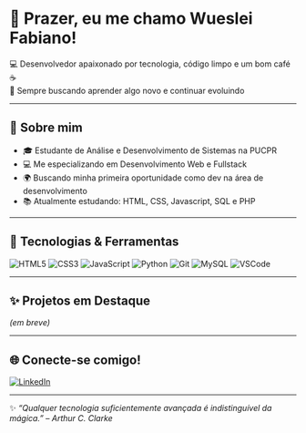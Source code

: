 # 👋 Prazer, eu me chamo Wueslei Fabiano!

💻 Desenvolvedor apaixonado por tecnologia, código limpo e um bom café ☕  
🎯 Sempre buscando aprender algo novo e continuar evoluindo

---

## 🚀 Sobre mim
- 🎓 Estudante de Análise e Desenvolvimento de Sistemas na PUCPR
- 💻 Me especializando em Desenvolvimento Web e Fullstack
- 🌍 Buscando minha primeira oportunidade como dev na área de desenvolvimento
- 📚 Atualmente estudando: HTML, CSS, Javascript, SQL e PHP

---

## 🚀 Tecnologias & Ferramentas
![HTML5](https://img.shields.io/badge/HTML5-E34F26?style=flat&logo=html5&logoColor=fff)
![CSS3](https://img.shields.io/badge/CSS3-1572B6?style=flat&logo=css3&logoColor=fff)
![JavaScript](https://img.shields.io/badge/JavaScript-F7DF1E?style=flat&logo=javascript&logoColor=000)
![Python](https://img.shields.io/badge/Python-3776AB?style=flat&logo=python&logoColor=fff)
![Git](https://img.shields.io/badge/Git-F05032?style=flat&logo=git&logoColor=fff)
![MySQL](https://img.shields.io/badge/-MySQL-4479A1?style=flat&logo=mysql&logoColor=white)
![VSCode](https://img.shields.io/badge/VSCode-007ACC?style=flat&logo=visual-studio-code&logoColor=fff)

---

## ✨ Projetos em Destaque
*(em breve)*

---

## 🌐 Conecte-se comigo!

[![LinkedIn](https://img.shields.io/badge/-LinkedIn-0A66C2?style=flat&logo=linkedin&logoColor=white)](https://www.linkedin.com/in/wueslei-fabiano-8b0847308/)

---

✨ *“Qualquer tecnologia suficientemente avançada é indistinguível da mágica.” – Arthur C. Clarke*
